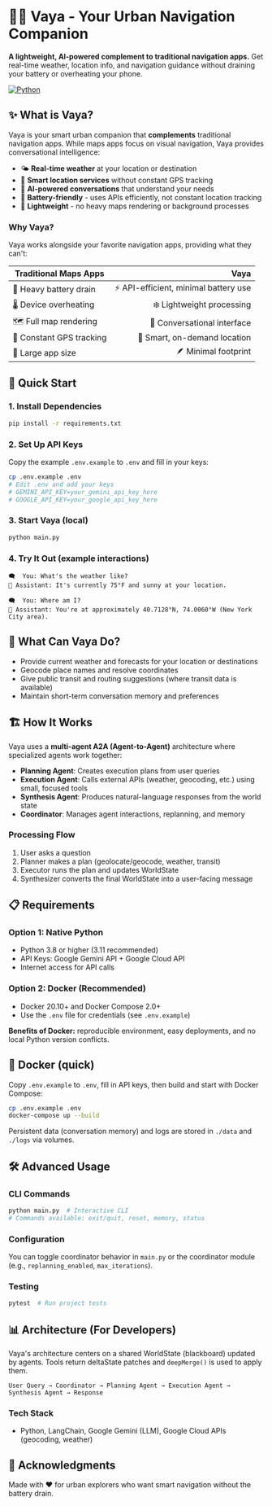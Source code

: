 # 🚶‍♀️ Vaya - Your Urban Navigation Companion

**A lightweight, AI-powered complement to traditional navigation apps.** Get real-time weather, location info, and navigation guidance without draining your battery or overheating your phone.

[![Python](https://img.shields.io/badge/Python-3.8+-blue.svg)](https://www.python.org/)

## ✨ What is Vaya?

Vaya is your smart urban companion that **complements** traditional navigation apps. While maps apps focus on visual navigation, Vaya provides conversational intelligence:

- 🌤️ **Real-time weather** at your location or destination
- 📍 **Smart location services** without constant GPS tracking
- 🧠 **AI-powered conversations** that understand your needs
- 🔋 **Battery-friendly** - uses APIs efficiently, not constant location tracking
- 📱 **Lightweight** - no heavy maps rendering or background processes

### Why Vaya?

Vaya works alongside your favorite navigation apps, providing what they can't:

| Traditional Maps Apps | Vaya |
|----------------------|------:|
| 🔋 Heavy battery drain | ⚡ API-efficient, minimal battery use |
| 🌡️ Device overheating | ❄️ Lightweight processing |
| 🗺️ Full map rendering | 💬 Conversational interface |
| 📍 Constant GPS tracking | 🎯 Smart, on-demand location |
| 💾 Large app size | 🪶 Minimal footprint |

## 🚀 Quick Start

### 1. Install Dependencies

```bash
pip install -r requirements.txt
```

### 2. Set Up API Keys

Copy the example `.env.example` to `.env` and fill in your keys:

```bash
cp .env.example .env
# Edit .env and add your keys
# GEMINI_API_KEY=your_gemini_api_key_here
# GOOGLE_API_KEY=your_google_api_key_here
```

### 3. Start Vaya (local)

```bash
python main.py
```

### 4. Try It Out (example interactions)

```
🗨️  You: What's the weather like?
🤖 Assistant: It's currently 75°F and sunny at your location.

🗨️  You: Where am I?
🤖 Assistant: You're at approximately 40.7128°N, 74.0060°W (New York City area).
```

## 💬 What Can Vaya Do?

- Provide current weather and forecasts for your location or destinations
- Geocode place names and resolve coordinates
- Give public transit and routing suggestions (where transit data is available)
- Maintain short-term conversation memory and preferences

## 🏗️ How It Works

Vaya uses a **multi-agent A2A (Agent-to-Agent)** architecture where specialized agents work together:

- **Planning Agent**: Creates execution plans from user queries
- **Execution Agent**: Calls external APIs (weather, geocoding, etc.) using small, focused tools
- **Synthesis Agent**: Produces natural-language responses from the world state
- **Coordinator**: Manages agent interactions, replanning, and memory

### Processing Flow
1. User asks a question
2. Planner makes a plan (geolocate/geocode, weather, transit)
3. Executor runs the plan and updates WorldState
4. Synthesizer converts the final WorldState into a user-facing message

## 📋 Requirements

### Option 1: Native Python
- Python 3.8 or higher (3.11 recommended)
- API Keys: Google Gemini API + Google Cloud API
- Internet access for API calls

### Option 2: Docker (Recommended)
- Docker 20.10+ and Docker Compose 2.0+
- Use the `.env` file for credentials (see `.env.example`)

**Benefits of Docker:** reproducible environment, easy deployments, and no local Python version conflicts.

## 🐳 Docker (quick)

Copy `.env.example` to `.env`, fill in API keys, then build and start with Docker Compose:

```bash
cp .env.example .env
docker-compose up --build
```

Persistent data (conversation memory) and logs are stored in `./data` and `./logs` via volumes.

## 🛠️ Advanced Usage

### CLI Commands

```bash
python main.py  # Interactive CLI
# Commands available: exit/quit, reset, memory, status
```

### Configuration

You can toggle coordinator behavior in `main.py` or the coordinator module (e.g., `replanning_enabled`, `max_iterations`).

### Testing

```bash
pytest  # Run project tests
```

<!-- Troubleshooting removed to keep README concise. See the project's README or docs for troubleshooting tips. -->

## 📊 Architecture (For Developers)

Vaya's architecture centers on a shared WorldState (blackboard) updated by agents. Tools return deltaState patches and `deepMerge()` is used to apply them.

```
User Query → Coordinator → Planning Agent → Execution Agent → Synthesis Agent → Response
```

### Tech Stack
- Python, LangChain, Google Gemini (LLM), Google Cloud APIs (geocoding, weather)

## 🙏 Acknowledgments

Made with ❤️ for urban explorers who want smart navigation without the battery drain.